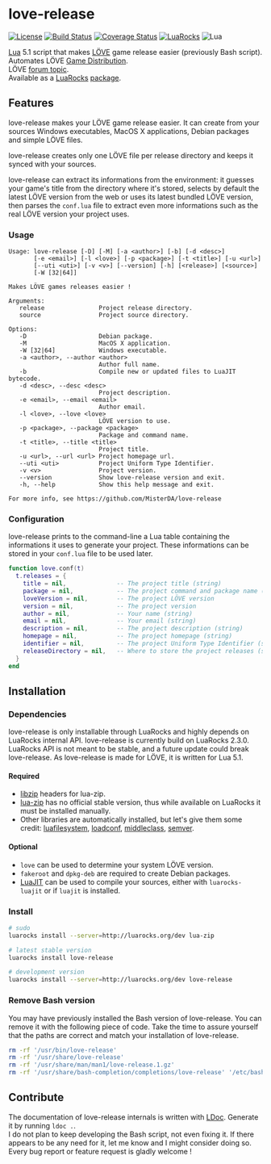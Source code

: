# love-release
[![License](http://img.shields.io/badge/License-MIT-brightgreen.svg)](LICENSE)
[![Build Status](https://travis-ci.org/MisterDA/love-release.svg?branch=master)](https://travis-ci.org/MisterDA/love-release)
[![Coverage Status](https://coveralls.io/repos/github/MisterDA/love-release/badge.svg?branch=master)](https://coveralls.io/github/MisterDA/love-release?branch=master)
[![LuaRocks](https://img.shields.io/badge/LuaRocks-2.0.2-blue.svg)](https://luarocks.org/modules/rucikir/love-release)
![Lua](https://img.shields.io/badge/Lua-5.1%2C%20JIT-blue.svg)

[Lua][lua] 5.1 script that makes [LÖVE][love] game release easier (previously Bash script).  
Automates LÖVE [Game Distribution][game_dist].  
LÖVE [forum topic][forum_topic].  
Available as a [LuaRocks][luarocks] [package][package].

## Features
love-release makes your LÖVE game release easier. It can create from your sources Windows executables, MacOS X applications, Debian packages and simple LÖVE files.

love-release creates only one LÖVE file per release directory and keeps it synced with your sources.

love-release can extract its informations from the environment: it guesses your game's title from the directory where it's stored, selects by default the latest LÖVE version from the web or uses its latest bundled LÖVE version, then parses the `conf.lua` file to extract even more informations such as the real LÖVE version your project uses.

### Usage
```
Usage: love-release [-D] [-M] [-a <author>] [-b] [-d <desc>]
       [-e <email>] [-l <love>] [-p <package>] [-t <title>] [-u <url>]
       [--uti <uti>] [-v <v>] [--version] [-h] [<release>] [<source>]
       [-W [32|64]]

Makes LÖVE games releases easier !

Arguments:
   release               Project release directory.
   source                Project source directory.

Options:
   -D                    Debian package.
   -M                    MacOS X application.
   -W [32|64]            Windows executable.
   -a <author>, --author <author>
                         Author full name.
   -b                    Compile new or updated files to LuaJIT bytecode.
   -d <desc>, --desc <desc>
                         Project description.
   -e <email>, --email <email>
                         Author email.
   -l <love>, --love <love>
                         LÖVE version to use.
   -p <package>, --package <package>
                         Package and command name.
   -t <title>, --title <title>
                         Project title.
   -u <url>, --url <url> Project homepage url.
   --uti <uti>           Project Uniform Type Identifier.
   -v <v>                Project version.
   --version             Show love-release version and exit.
   -h, --help            Show this help message and exit.

For more info, see https://github.com/MisterDA/love-release
```

### Configuration
love-release prints to the command-line a Lua table containing the informations it uses to generate your project. These informations can be stored in your `conf.lua` file to be used later.

```lua
function love.conf(t)
  t.releases = {
    title = nil,              -- The project title (string)
    package = nil,            -- The project command and package name (string)
    loveVersion = nil,        -- The project LÖVE version
    version = nil,            -- The project version
    author = nil,             -- Your name (string)
    email = nil,              -- Your email (string)
    description = nil,        -- The project description (string)
    homepage = nil,           -- The project homepage (string)
    identifier = nil,         -- The project Uniform Type Identifier (string)
    releaseDirectory = nil,   -- Where to store the project releases (string)
  }
end
```

## Installation

### Dependencies
love-release is only installable through LuaRocks and highly depends on LuaRocks internal API. love-release is currently build on LuaRocks 2.3.0. LuaRocks API is not meant to be stable, and a future update could break love-release. As love-release is made for LÖVE, it is written for Lua 5.1.

#### Required
- [libzip][libzip] headers for lua-zip.
- [lua-zip][lua-zip] has no official stable version, thus while available on LuaRocks it must be installed manually.
- Other libraries are automatically installed, but let's give them some credit: [luafilesystem][lfs], [loadconf][loadconf], [middleclass][middleclass], [semver][semver].

#### Optional
- `love` can be used to determine your system LÖVE version.
- `fakeroot` and `dpkg-deb` are required to create Debian packages.
- [LuaJIT][luajit] can be used to compile your sources, either with `luarocks-luajit` or if `luajit` is installed.

### Install

```sh
# sudo
luarocks install --server=http://luarocks.org/dev lua-zip

# latest stable version
luarocks install love-release

# development version
luarocks install --server=http://luarocks.org/dev love-release
```

### Remove Bash version
You may have previously installed the Bash version of love-release. You can remove it with the following piece of code. Take the time to assure yourself that the paths are correct and match your installation of love-release.

```sh
rm -rf '/usr/bin/love-release'
rm -rf '/usr/share/love-release'
rm -rf '/usr/share/man/man1/love-release.1.gz'
rm -rf '/usr/share/bash-completion/completions/love-release' '/etc/bash_completion.d/love-release'
```

## Contribute
The documentation of love-release internals is written with [LDoc][ldoc]. Generate it by running `ldoc .`.  
I do not plan to keep developing the Bash script, not even fixing it. If there appears to be any need for it, let me know and I might consider doing so.  
Every bug report or feature request is gladly welcome !

[forum_topic]: https://love2d.org/forums/viewtopic.php?t=75387
[game_dist]: https://www.love2d.org/wiki/Game_Distribution
[ldoc]: https://github.com/stevedonovan/LDoc
[lfs]: https://github.com/keplerproject/luafilesystem
[libzip]: http://www.nih.at/libzip/
[love]: https://www.love2d.org/
[lua]: http://www.lua.org/
[luajit]: http://luajit.org/
[luarocks]: https://luarocks.org/
[lua-zip]: https://github.com/brimworks/lua-zip
[loadconf]: https://github.com/Alloyed/loadconf
[middleclass]: https://github.com/kikito/middleclass
[package]: https://luarocks.org/modules/rucikir/love-release
[semver]: https://github.com/kikito/semver.lua
